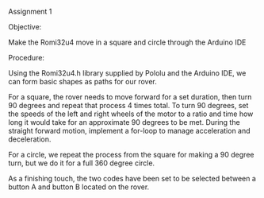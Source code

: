 Assignment 1 



Objective:

Make the Romi32u4 move in a square and circle through the Arduino IDE



Procedure:

Using the Romi32u4.h library supplied by Pololu and the Arduino IDE, we can form basic shapes as paths for our rover.

For a square, the rover needs to move forward for a set duration, then turn 90 degrees and repeat that process 4 times total. To turn 90 degrees, set the speeds of the left and right wheels of the motor to a ratio and time how long it would take for an approximate 90 degrees to be met. During the straight forward motion, implement a for-loop to manage acceleration and deceleration.

For a circle, we repeat the process from the square for making a 90 degree turn, but we do it for a full 360 degree circle. 

As a finishing touch, the two codes have been set to be selected between a button A and button B located on the rover.



